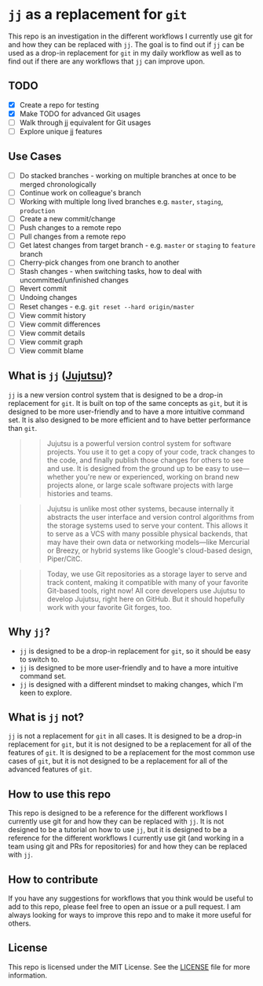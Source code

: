 # `jj` as a replacement for `git`
This repo is an investigation in the different workflows I currently use git for and how they can be replaced with `jj`. The goal is to find out if `jj` can be used as a drop-in replacement for `git` in my daily workflow as well as to find out if there are any workflows that `jj` can improve upon. 

## TODO
- [x] Create a repo for testing
- [x] Make TODO for advanced Git usages
- [ ] Walk through jj equivalent for Git usages
- [ ] Explore unique jj features

## Use Cases
- [ ] Do stacked branches - working on multiple branches at once to be merged chronologically
- [ ] Continue work on colleague's branch
- [ ] Working with multiple long lived branches e.g. `master`, `staging`, `production`
- [ ] Create a new commit/change
- [ ] Push changes to a remote repo
- [ ] Pull changes from a remote repo
- [ ] Get latest changes from target branch - e.g. `master` or `staging` to `feature` branch
- [ ] Cherry-pick changes from one branch to another
- [ ] Stash changes - when switching tasks, how to deal with uncommitted/unfinished changes
- [ ] Revert commit
- [ ] Undoing changes
- [ ] Reset changes - e.g. `git reset --hard origin/master`
- [ ] View commit history
- [ ] View commit differences
- [ ] View commit details
- [ ] View commit graph
- [ ] View commit blame

## What is `jj` ([Jujutsu](https://github.com/jj-vcs/jj))?
`jj` is a new version control system that is designed to be a drop-in replacement for `git`. It is built on top of the same concepts as `git`, but it is designed to be more user-friendly and to have a more intuitive command set. It is also designed to be more efficient and to have better performance than `git`.

>> Jujutsu is a powerful version control system for software projects. You use it to get a copy of your code, track changes to the code, and finally publish those changes for others to see and use. It is designed from the ground up to be easy to use—whether you're new or experienced, working on brand new projects alone, or large scale software projects with large histories and teams.

>> Jujutsu is unlike most other systems, because internally it abstracts the user interface and version control algorithms from the storage systems used to serve your content. This allows it to serve as a VCS with many possible physical backends, that may have their own data or networking models—like Mercurial or Breezy, or hybrid systems like Google's cloud-based design, Piper/CitC.

>> Today, we use Git repositories as a storage layer to serve and track content, making it compatible with many of your favorite Git-based tools, right now! All core developers use Jujutsu to develop Jujutsu, right here on GitHub. But it should hopefully work with your favorite Git forges, too.

## Why `jj`?
- `jj` is designed to be a drop-in replacement for `git`, so it should be easy to switch to.
- `jj` is designed to be more user-friendly and to have a more intuitive command set.
- `jj` is designed with a different mindset to making changes, which I'm keen to explore.

## What is `jj` not?
`jj` is not a replacement for `git` in all cases. It is designed to be a drop-in replacement for `git`, but it is not designed to be a replacement for all of the features of `git`. It is designed to be a replacement for the most common use cases of `git`, but it is not designed to be a replacement for all of the advanced features of `git`.

## How to use this repo
This repo is designed to be a reference for the different workflows I currently use git for and how they can be replaced with `jj`. It is not designed to be a tutorial on how to use `jj`, but it is designed to be a reference for the different workflows I currently use git (and working in a team using git and PRs for repositories) for and how they can be replaced with `jj`.

## How to contribute
If you have any suggestions for workflows that you think would be useful to add to this repo, please feel free to open an issue or a pull request. I am always looking for ways to improve this repo and to make it more useful for others.

## License
This repo is licensed under the MIT License. See the [LICENSE](LICENSE) file for more information.
